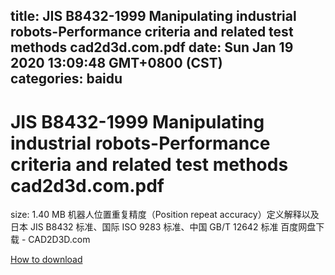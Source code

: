 
title: JIS B8432-1999 Manipulating industrial robots-Performance criteria and related test methods cad2d3d.com.pdf
date: Sun Jan 19 2020 13:09:48 GMT+0800 (CST)    
categories: baidu
---

# JIS B8432-1999 Manipulating industrial robots-Performance criteria and related test methods cad2d3d.com.pdf
size: 1.40 MB
 机器人位置重复精度（Position repeat accuracy）定义解释以及日本 JIS B8432 标准、国际 ISO 9283 标准、中国 GB/T 12642 标准 百度网盘下载 - CAD2D3D.com
 

[How to download](https://bpcam.bemobtrk.com/go/2ceec3aa-1ca2-46d6-b9ff-aaa5c184517c?jno=995)
